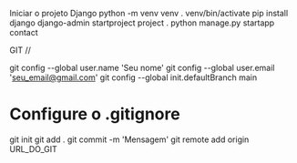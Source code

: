 Iniciar o projeto Django
python -m venv venv
. venv/bin/activate
pip install django
django-admin startproject project .
python manage.py startapp contact

GIT //

git config --global user.name 'Seu nome'
git config --global user.email 'seu_email@gmail.com'
git config --global init.defaultBranch main
# Configure o .gitignore
git init
git add .
git commit -m 'Mensagem'
git remote add origin URL_DO_GIT